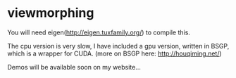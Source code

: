 viewmorphing
============

You will need eigen(http://eigen.tuxfamily.org/) to compile this.

The cpu version is very slow, I have included a gpu version, written in BSGP, which is a wrapper for CUDA. (more on BSGP here: http://houqiming.net/)

Demos will be available soon on my website...
